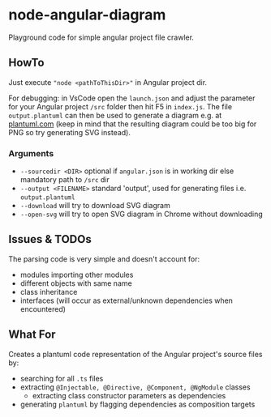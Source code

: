 # node-angular-diagram

Playground code for simple angular project file crawler.

## HowTo

Just execute `"node <pathToThisDir>"` in Angular project dir.

For debugging: in VsCode open the `launch.json` and adjust the parameter for your Angular project `/src` folder then hit F5 in `index.js`. The file `output.plantuml` can then be used to generate a diagram e.g. at [plantuml.com](http://www.plantuml.com/plantuml/uml) (keep in mind that the resulting diagram could be too big for PNG so try generating SVG instead).

### Arguments
- `--sourcedir <DIR>` optional if `angular.json` is in working dir else mandatory path to `/src` dir
- `--output <FILENAME>` standard 'output', used for generating files i.e. `output.plantuml`
- `--download` will try to download SVG diagram
- `--open-svg` will try to open SVG diagram in Chrome without downloading

## Issues & TODOs

The parsing code is very simple and doesn't account for:
- modules importing other modules
- different objects with same name
- class inheritance
- interfaces (will occur as external/unknown dependencies when encountered)

## What For

Creates a plantuml code representation of the Angular project's source files by:
- searching for all `.ts` files
- extracting `@Injectable, @Directive, @Component, @NgModule` classes
  - extracting class constructor parameters as dependencies
- generating `plantuml` by flagging dependencies as composition targets